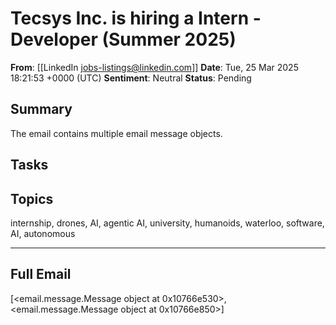 # Tecsys Inc. is hiring a Intern - Developer (Summer 2025)
**From**: [[LinkedIn <jobs-listings@linkedin.com>]]
**Date**: Tue, 25 Mar 2025 18:21:53 +0000 (UTC)
**Sentiment**: Neutral
**Status**: Pending

## Summary
The email contains multiple email message objects.

## Tasks

## Topics
internship, drones, AI, agentic AI, university, humanoids, waterloo, software, AI, autonomous

---

## Full Email
[<email.message.Message object at 0x10766e530>, <email.message.Message object at 0x10766e850>]